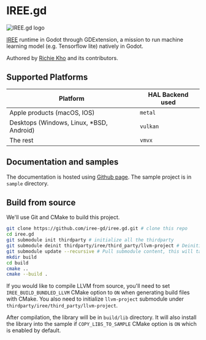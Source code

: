 # IREE.gd

![IREE.gd logo](./graphics/logo.svg)

[IREE](https://github.com/iree-org/iree) runtime in Godot through GDExtension, a mission to run machine learning model (e.g. Tensorflow lite) natively in Godot.


Authored by [Richie Kho](https://github.com/RechieKho) and its contributors.

## Supported Platforms

| Platform                                  | HAL Backend used |
| ----------------------------------------- | ---------------- |
| Apple products (macOS, IOS)               | `metal`          |
| Desktops (Windows, Linux, \*BSD, Android) | `vulkan`         |
| The rest                                  | `vmvx`           |

## Documentation and samples

The documentation is hosted using [Github page](https://iree-gd.github.io/iree.gd.docs/).
The sample project is in `sample` directory.

## Build from source

We'll use Git and CMake to build this project.

```sh
git clone https://github.com/iree-gd/iree.gd.git # clone this repo
cd iree.gd
git submodule init thirdparty # initialize all the thirdparty
git submodule deinit thirdparty/iree/third_party/llvm-project # Deinitialize LLVM, as we are not compiling the compiler.
git submodule update --recursive # Pull submodule content, this will take a while.
mkdir build
cd build
cmake ..
cmake --build .
```

If you would like to compile LLVM from source, you'll need to set `IREE_BUILD_BUNDLED_LLVM` CMake option to `ON` when generating build files with CMake. You also need to initialize `llvm-project` submodule under `thirdparty/iree/third_party/llvm-project`.

After compilation, the library will be in `build/lib` directory.
It will also install the library into the sample if `COPY_LIBS_TO_SAMPLE` CMake option is `ON` which is enabled by default.
